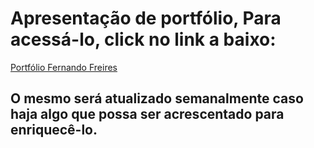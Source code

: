 # Apresentação de portfólio, Para acessá-lo, click no link a baixo:
[Portfólio Fernando Freires](fernando-freires.github.io)

## O mesmo será atualizado semanalmente caso haja algo que possa ser acrescentado para enriquecê-lo.
